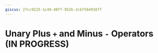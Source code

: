 ```yaml
---
giscus: 27cc9225-1c49-48ff-952b-2cbf564916ff
---
```


# Unary Plus `+` and Minus `-` Operators (IN PROGRESS)
